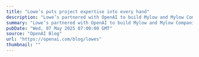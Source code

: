 ```yaml
---
title: "Lowe’s puts project expertise into every hand"
description: "Lowe’s partnered with OpenAI to build Mylow and Mylow Companion, AI-powered tools that bring expert help to both customers and store associates—making complex home improvement projects easier to plan, navigate, and complete."
summary: "Lowe’s partnered with OpenAI to build Mylow and Mylow Companion, AI-powered tools that bring expert help to both customers and store associates—making complex home improvement projects easier to plan, navigate, and complete."
pubDate: "Wed, 07 May 2025 07:00:00 GMT"
source: "OpenAI Blog"
url: "https://openai.com/blog/lowes"
thumbnail: ""
---
```


